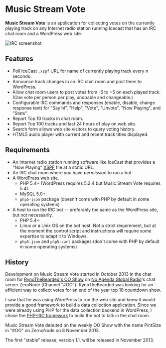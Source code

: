 # Music Stream Vote #

**Music Stream Vote** is an application for collecting votes on the currently playing track on any Internet radio station running Icecast that has an IRC chat room and a WordPress web site.

![IRC screenshot](pintsize_chat_screenshot.png)

## Features ##

* Poll IceCast ``.xspf`` URL for name of currently playing track every *n* seconds.
* Announce track changes in an IRC chat room and post them to WordPress.
* Allow chat room users to post votes from -5 to +5 on each played track. (One vote per person per play, undoable and changeable.)
* Configurable IRC commands and responses (enable, disable, change response text) for "Say hi", "Help", "Vote", "Unvote", "Now Playing", and "Stats".
* Report Top 10 tracks in chat room.
* Report Top 100 tracks and last 24 hours of play on web site.
* Search form allows web site visitors to query voting history.
* HTML5 audio player with current and recent track titles displayed.

## Requirements ##

* An Internet radio station running software like IceCast that provides a "Now Playing" [XSPF](https://en.wikipedia.org/wiki/XML_Shareable_Playlist_Format) file at a static URL.
* An IRC chat room where you have *permission* to run a bot.
* A WordPress web site.
    * PHP 5.4+ (WordPress requires 5.2.4 but Music Stream Vote requires 5.4).
    * MySQL 5.0+.
    * ``php5-json`` package (doesn't come with PHP by default in some operating systems)
* A host to run the IRC bot -- preferably the same as the WordPress site, but not necessarily.
    * PHP 5.4+
    * Linux or a Unix OS on the bot host. Not a strict requirement, but at the moment the control script and instructions will require some expertise to adapt it to Windows.
    * ``php5-json`` and ``php5-curl`` packages (don't come with PHP by default in some operating systems)

## History ##

Development on Music Stream Vote started in October 2013 in the chat room for [RynoTheBearded's OO Show](http://rynothebearded.com/) on [No Agenda Global Radio](http://www.nagradio.com/)'s chat server ZeroNode (Channel "#OO"). RynoTheBearded was looking for an efficient way to collect votes for an end of the year top 10 countdown show.

I saw that he was using WordPress to run the web site and knew it would provide a good framework to build a data collection application. Since we were already using PHP for the data collection backend in WordPress, I chose the [PHP-IRC framework](http://www.phpbots.org/) to build the bot to talk in the chat room.

Music Stream Vote debuted on the weekly OO Show with the name PintSize in "#OO" on ZernoNode on 8 November 2013.

The first "stable" release, version 1.1, will be released in November 2013.
